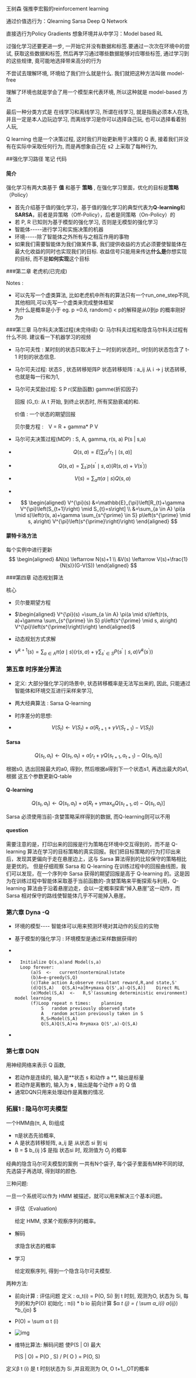 王树森  强推李宏毅的reinforcement learning



通过价值选行为：Qlearning Sarsa Deep Q Network 

直接选行为Policy Gradients
想象环境并从中学习：Model based RL

过强化学习还要更进一步, 一开始它并没有数据和标签.要通过一次次在环境中的尝试, 获取这些数据和标签, 然后再学习通过哪些数据能够对应哪些标签, 通过学习到的这些规律, 竟可能地选择带来高分的行为

不尝试去理解环境, 环境给了我们什么就是什么. 我们就把这种方法叫做 model-free

理解了环境也就是学会了用一个模型来代表环境, 所以这种就是 model-based 方法

最后一种分类方式是 在线学习和离线学习, 所谓在线学习, 就是指我必须本人在场, 并且一定是本人边玩边学习, 而离线学习是你可以选择自己玩, 也可以选择看着别人玩,

 Q learning 也是一个决策过程, 这时我们开始更新用于决策的 Q 表, 接着我们并没有在实际中采取任何行为, 而是再想象自己在 s2 上采取了每种行为, 



##强化学习路径 笔记 代码

#### 简介

强化学习有两大类基于 **值** 和基于 **策略** , 在强化学习里面，优化的目标是**策略**（Policy）

- 首先介绍基于值的强化学习，基于值的强化学习的典型代表为**Q-learning**和**SARSA**，前者是异策略（Off-Policy），后者是同策略（On-Policy）的
- 若 P, R 已知则为基于模型的强化学习, 否则是无模型的强化学习
- 智能体-----进行学习和实施决策的机器
- 环境-----除了智能体之外所有与之相互作用的事物
- 如果我们需要智能体为我们做某件事, 我们提供收益的方式必须要使智能体在最大化收益的同时也实现我们的目标. 收益信号只能用来传达**什么是**你想实现的目标, 而不是**如何实现**这个目标



###第二章 老虎机(已完成)

Notes : 

- 可以先写一个虚类算法, 比如老虎机中所有的算法只有一个run_one_step不同, 其他相同,可以先写一个虚类来完成整体框架
- 为什么是概率是小于 eg. p =0.6, random() < p的解释是从0到p 的概率刚好为p

###第三章 马尔科夫决策过程(未完待续)
Q: 马尔科夫过程和隐含马尔科夫过程有什么不同. 建议看一下机器学习的视频

- 马尔可夫性 : 某时刻的状态只取决于上一时刻的状态时,, t时刻的状态包含了 t-1 时刻的状态信息.

- 马尔可夫过程: 状态S , 状态转移矩阵P
    状态转移矩阵 : a_ij 从 i -> j 状态转移, 也就是每一行和为1,

- 马尔可夫奖励过程: S P r(奖励函数) gamme(折扣因子)

    回报 (G_t): 从 t 开始, 到终止状态时, 所有奖励衰减的和.

    价值 : 一个状态的期望回报

    贝尔曼方程 :　V = R + gamma* P V　

- 马尔可夫决策过程(MDP) : S, A, gamma, r(s, a)  P(s | s,a)

- $$
    Q(s, a)=E\left[\sum_{t} \gamma^{t} r_{t} \mid (s, a)\right]
    $$

- $$
    Q(s, a)=\sum_{s^{\prime}} p\left(s^{\prime} \mid s, a\right)\left(R(s, a)+V\left(s^{\prime}\right)\right)
    $$

- $$
    V(s)=\sum_{a} \pi(a \mid s) Q(s, a)
    $$

- 

- $$
    \begin{aligned}
    V^{\pi}(s) &=\mathbb{E}_{\pi}\left[R_{t}+\gamma V^{\pi}\left(S_{t+1}\right) \mid S_{t}=s\right] \\
    &=\sum_{a \in A} \pi(a \mid s)\left(r(s, a)+\gamma \sum_{s^{\prime} \in S} p\left(s^{\prime} \mid s, a\right) V^{\pi}\left(s^{\prime}\right)\right)
    \end{aligned}
    $$

#### 蒙特卡洛方法

每个实例中进行更新
$$
\begin{aligned}
&N(s) \leftarrow N(s)+1 \\
&V(s) \leftarrow V(s)+\frac{1}{N(s)}(G-V(S))
\end{aligned}
$$

###第四章 动态规划算法

核心

- 贝尔曼期望方程
- $\begin{aligned}
    V^{\pi}(s) =\sum_{a \in A} \pi(a \mid s)\left(r(s, a)+\gamma \sum_{s^{\prime} \in S} p\left(s^{\prime} \mid s, a\right) V^{\pi}\left(s^{\prime}\right)\right)
    \end{aligned}$

- 动态规划方式求解
- $V^{k+1}(s)=\sum_{a \in A} \pi(a \mid s)\left(r(s, a)+\gamma \sum_{s^{\prime} \in S} P\left(s^{\prime} \mid s, a\right) V^{k}\left(s^{\prime}\right)\right)$



### 第五章 时序差分算法

- 定义: 大部分强化学习的场景中, 状态转移概率是无法写出来的, 因此, 只能通过智能体和环境交互进行采样来学习, 

- 两大经典算法 : Sarsa    Q-learning

- 时序差分的思想: 

- $$
    V\left(S_{t}\right) \leftarrow V\left(S_{t}\right)+\alpha\left(R_{t+1}+\gamma V\left(S_{t+1}\right)-V\left(S_{t}\right)\right)
    $$

####  Sarsa

$$
Q\left(s_{t}, a_{t}\right) \leftarrow Q\left(s_{t}, a_{t}\right)+\alpha\left[r_{t}+\gamma Q\left(s_{t+1}, a_{t+1}\right)-Q\left(s_{t}, a_{t}\right)\right]
$$

根据s0, 选出回报最大的a0, 得到r, 然后根据a得到下一个状态s1, 再选出最大的a1, 根据  这五个参数更新Q-table

#### Q-learning

$$
Q\left(s_{t}, a_{t}\right) \leftarrow Q\left(s_{t}, a_{t}\right)+\alpha\left[R_{t}+\gamma \max _{a} Q\left(s_{t+1}, a\right)-Q\left(s_{t}, a_{t}\right)\right]
$$

Sarsa 必须使用当前-贪婪策略采样得到的数据, 而Q-learning则可以不用

#### question

需要注意的是，打印出来的回报是行为策略在环境中交互得到的，而不是 Q-learning 算法在学习的目标策略的真实回报。我们把目标策略的行为打印出来后，发现其更偏向于走在悬崖边上，这与 Sarsa 算法得到的比较保守的策略相比是更优的。 但是仔细观察 Sarsa 和 Q-learning 在训练过程中的回报曲线图，我们可以发现，在一个序列中 Sarsa 获得的期望回报是高于 Q-learning 的。这是因为在训练过程中智能体采取基于当前函数的-贪婪策略来平衡探索与利用，Q-learning 算法由于沿着悬崖边走，会以一定概率探索“掉入悬崖”这一动作，而 Sarsa 相对保守的路线使智能体几乎不可能掉入悬崖。



### 第六章 Dyna -Q

- 环境的模型---- 智能体可以用来预测环境对其动作的反应的实物

- 基于模型的强化学习 : 环境模型是通过采样数据获得的

- 

- ```
    Initialize Q(s,a)and Model(s,a)
    Loop forever:
        (a)S  <-   current(nonterminal)state
        (b)A←e-greedy(S,Q)
        (c)Take action A;observe resultant reward,R,and state,S'
        (d)Q(S,A)   Q(S,A)+a[R+ymaxa Q(S',a)-Q(S,A)]    Direct RL
        (e)Model(S,A)  <-   R,S'(assuming deterministic environment)   model learning
        (f)Loop repeat n times:    planning 
            S   random previously observed state 
            A   random action previously taken in S 
            R,S←Model(S,A)
            Q(S,A)Q(S,A)+a R+ymaxa Q(S',a)-Q(S,A)
    ```

- 



### 第七章 DQN

用神经网络来表示 Q 函数,

- 若动作是连续的, 输入是**状态 s 和动作 a **, 输出是标量
- 若动作是离散的, 输入为 **s** , 输出是每个动作 a 的 Q 值
- 通常DQN只用来处理动作是离散的情况. 







### 拓展1 : 隐马尔可夫模型

一个HMM由(π, A, B)组成

- π是状态先验概率,
- A 是状态转移矩阵, a_ij 是 从状态 si 到 sj
- B = $ b_{ij }$ 是指 状态si 时,  观测值为 $O_j$ 的概率 

经典的隐含马尔可夫模型的案例
	一共有N个袋子, 每个袋子里面有M种不同的球, 先选袋子再选球, 得到球的颜色. 

三种问题:

一旦一个系统可以作为 HMM 被描述，就可以用来解决三个基本问题。

- 评估（Evaluation)

    给定 HMM, 求某个观察序列的概率。

- 解码

    求隐含状态的概率

- 学习

    给定观察序列, 得到一个隐含马尔可夫模型.

两种方法:

- 前向计算 : 评估问题 
    	定义 : α_t(i) = P(O, Si)   到 t 时刻, 观测为O, 状态为 Si, 每列的和为P(O)
    	初始化 : π(i) * b io
    	前向计算 $α _t (j) = ( \sum α_i(i) a_{ij}) *b_{jo} $

- P(O) = \sum α t (i)

- ![img](https://pic3.zhimg.com/v2-c7bd94a7917e521f28fa08418e481f32_r.jpg)

- 维特比算法: 解码问题 使P(S | O) 最大 

    P(S | O) = P(O , S) / P( O ) = P(O, S) 

定义β t (i) 是 t 时刻状态为 Si ,并且观测为 Ot, O t+1,,,OT的概率 



















